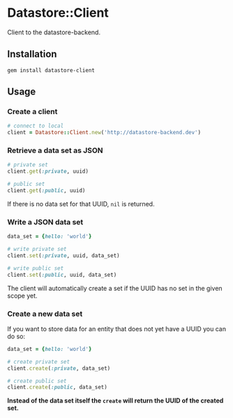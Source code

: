 # Datastore::Client

Client to the datastore-backend.

## Installation

```
gem install datastore-client
```

## Usage

### Create a client
```ruby
# connect to local
client = Datastore::Client.new('http://datastore-backend.dev')
```

### Retrieve a data set as JSON
```ruby
# private set
client.get(:private, uuid)

# public set
client.get(:public, uuid)
```

If there is no data set for that UUID, ``nil`` is returned.

### Write a JSON data set
```ruby
data_set = {hello: 'world'}

# write private set
client.set(:private, uuid, data_set)

# write public set
client.set(:public, uuid, data_set)
```

The client will automatically create a set if the UUID has no set in the given scope yet.

### Create a new data set

If you want to store data for an entity that does not yet have a UUID
you can do so:

```ruby
data_set = {hello: 'world'}

# create private set
client.create(:private, data_set)

# create public set
client.create(:public, data_set)
```

**Instead of the data set itself the ``create`` will return the UUID of
the created set.**
